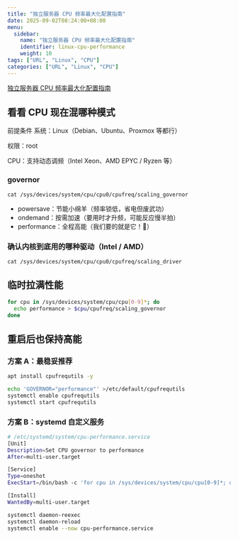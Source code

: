 ```yaml
---
title: "独立服务器 CPU 频率最大化配置指南"
date: 2025-09-02T08:24:00+08:00
menu:
  sidebar:
    name: "独立服务器 CPU 频率最大化配置指南"
    identifier: linux-cpu-performance
    weight: 10
tags: ["URL", "Linux", "CPU"]
categories: ["URL", "Linux", "CPU"]
---
```


[独立服务器 CPU 频率最大化配置指南](https://blog.ibytebox.com/archives/02cf4c4a-0af7-43f1-bb65-ccdb54a52306)

## 看看 CPU 现在混哪种模式

前提条件
系统：Linux（Debian、Ubuntu、Proxmox 等都行）

权限：root

CPU：支持动态调频（Intel Xeon、AMD EPYC / Ryzen 等）

### governor

`cat /sys/devices/system/cpu/cpu0/cpufreq/scaling_governor`

- powersave：节能小绵羊（频率锁低，省电但废武功）
- ondemand：按需加速（要用时才升频，可能反应慢半拍）
- performance：全程高能（我们要的就是它！💪）

### 确认内核到底用的哪种驱动（Intel / AMD）

`cat /sys/devices/system/cpu/cpu0/cpufreq/scaling_driver`

## 临时拉满性能

```bash
for cpu in /sys/devices/system/cpu/cpu[0-9]*; do
  echo performance > $cpu/cpufreq/scaling_governor
done
```
## 重启后也保持高能

### 方案 A：最稳妥推荐
```bash
apt install cpufrequtils -y

echo 'GOVERNOR="performance"' >/etc/default/cpufrequtils
systemctl enable cpufrequtils
systemctl start cpufrequtils

```
### 方案 B：systemd 自定义服务
```bash
# /etc/systemd/system/cpu-performance.service
[Unit]
Description=Set CPU governor to performance
After=multi-user.target

[Service]
Type=oneshot
ExecStart=/bin/bash -c 'for cpu in /sys/devices/system/cpu/cpu[0-9]*; do echo performance > $cpu/cpufreq/scaling_governor; done'

[Install]
WantedBy=multi-user.target
```

```bash
systemctl daemon-reexec
systemctl daemon-reload
systemctl enable --now cpu-performance.service
```